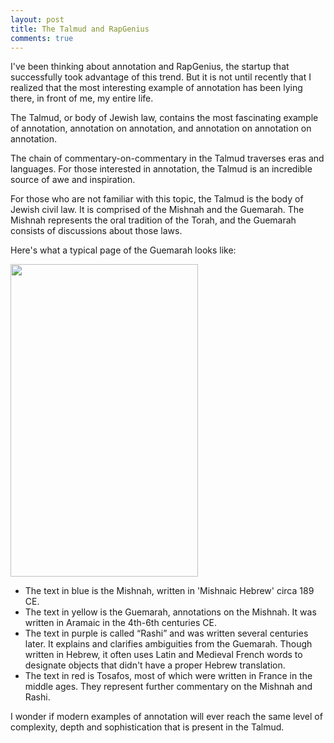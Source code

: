 ```yaml
---
layout: post
title: The Talmud and RapGenius
comments: true
---
```


I've been thinking about annotation and RapGenius, the startup that successfully took advantage of this trend. But it is not until recently that I realized that the most interesting example of annotation has been lying there, in front of me, my entire life.

The Talmud, or body of Jewish law, contains the most fascinating example of annotation, annotation on annotation, and annotation on annotation on annotation.

The chain of commentary-on-commentary in the Talmud traverses eras and languages. For those interested in annotation, the Talmud is an incredible source of awe and inspiration.

For those who are not familiar with this topic, the Talmud is the body of Jewish civil law. It is comprised of the Mishnah and the Guemarah. The Mishnah represents the oral tradition of the Torah, and the Guemarah consists of discussions about those laws.

Here's what a typical page of the Guemarah looks like: 

<img src="../../../../guemarah.gif" width="300" height="500">

* The text in blue is the Mishnah, written in 'Mishnaic Hebrew' circa 189 CE. 
* The text in yellow is the Guemarah, annotations on the Mishnah. It was written in Aramaic in the 4th-6th centuries CE. 
* The text in purple is called “Rashi” and was written several centuries later. It explains and clarifies ambiguities from the Guemarah. Though written in Hebrew, it often uses Latin and Medieval French words to designate objects that didn't have a proper Hebrew translation. 
* The text in red is Tosafos, most of which were written in France in the middle ages. They represent further commentary on the Mishnah and Rashi. 


I wonder if modern examples of annotation will ever reach the same level of complexity, depth and sophistication that is present in the Talmud.
